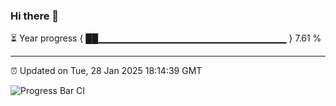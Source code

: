 ### Hi there 👋

⏳ Year progress { ██▁▁▁▁▁▁▁▁▁▁▁▁▁▁▁▁▁▁▁▁▁▁▁▁▁▁▁▁ } 7.61 %

---

⏰ Updated on Tue, 28 Jan 2025 18:14:39 GMT

![Progress Bar CI](https://github.com/code-lakshay/GitHub-Actions-Demo/workflows/Progress%20Bar%20CI/badge.svg)
